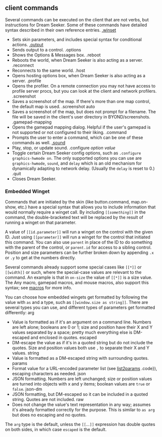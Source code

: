 ## client commands


Several commands can be executed on the client that are not
verbs, but instructions for Dream Seeker. Some of these commands have
detailed syntax described in their own reference entries.
[.winset](/ref/%7Bskin%7D/commands/.winset.md) 
+   Sets skin parameters, and includes special syntax for conditional
    actions.
[.output](/ref/%7Bskin%7D/commands/.output.md) 
+   Sends output to a control.
.options
+   Shows the Options & Messages box.
.reboot
+   Reboots the world, when Dream Seeker is also acting as a server.
.reconnect
+   Reconnects to the same world.
.host
+   Opens hosting options box, when Dream Seeker is also acting as a
    server.
.profile
+   Opens the profiler. On a remote connection you may not have access
    to profile server procs, but you can look at the client and network
    profilers.
.screenshot
+   Saves a screenshot of the map. If there\'s more than one map
    control, the default map is used.
.screenshot auto
+   Saves a screenshot of the map, but does not prompt for a filename.
    The file will be saved in the client\'s user directory in
    BYOND/screenshots.
.gamepad-mapping
+   Opens the gamepad mapping dialog. Helpful if the user\'s gamepad is
    not supported or not configured to their liking.
.command
+   Prompts the user to enter a command, which can be one of these
    commands as well.
[.sound](/ref/%7Bskin%7D/commands/sound.md) 
+   Play, stop, or update sound.
.configure *option* *value*
+   Toggle certain Dream Seeker config options, such as
    `.configure graphics-hwmode on`. The only supported options you can
    use are `graphics-hwmode`, `sound`, and `delay` which is an old
    mechanism for dynamically adapting to network delay. (Usually the
    `delay` is reset to 0.)
.quit
+   Closes Dream Seeker.
### Embedded Winget


Commands that are initiated by the skin (like button.command,
map.on-show, etc.) have a special syntax that allows you to include
information that would normally require a winget call. By including
`[[`*`something`*`]]` in the command, the double-bracketed text will be
replaced by the result of running a winget on that parameter. 

A
value of `[[id.parameter]]` will run a winget on the control with the
given ID. Just using `[[parameter]]` will run a winget for the control
that initiated this command. You can also use `parent` in place of the
ID to do something with the parent of the control, or `parent.id` for
access to a sibling control. Position and size parameters can be further
broken down by appending `.x` or `.y` to get at the numbers directly.


Several commands already support some special cases like
`[[*]]` or `[[width]]` or such, where the special-case values are
relevant to the command. An example is that in `on-size` the value of
`[[*]]` is a size value. The Any macro, gamepad macros, and mouse
macros, also support this syntax; see [macros](/ref/%7Bskin%7D/macros.md)  for
more info. 

You can choose how embedded wingets get formatted by
following the value with `as` and a type, such as
`[[window.size as string]]`. There are several types you can use, and
different types of parameters get formatted differently:
arg
+   Value is formatted as if it\'s an argument on a command line.
    Numbers are left alone; booleans are 0 or 1; size and position have
    their X and Y values separated by a space; pretty much everything
    else is DM-escaped and enclosed in quotes.
escaped
+   DM-escape the value as if it\'s in a quoted string but do not
    include the quotes. Size and position values both use `,` to
    separate their X and Y values.
string
+   Value is formatted as a DM-escaped string with surrounding quotes.
params
+   Format value for a URL-encoded parameter list (see
    [list2params](/ref/proc/list2params.md) .code}), escaping characters as
    needed.
json
+   JSON formatting. Numbers are left unchanged; size or position values
    are turned into objects with x and y items; boolean values are
    `true` or `false`.
json-dm
+   JSON formatting, but DM-escaped so it can be included in a quoted
    string. Quotes are not included.
raw
+   Does not change the value\'s text representation in any way; assumes
    it\'s already formatted correctly for the purpose. This is similar
    to `as arg` but does no escaping and no quotes.


The `arg` type is the default, unless the `[[`*\...*`]]`
expression has double quotes on both sides, in which case `escaped` is
the default.